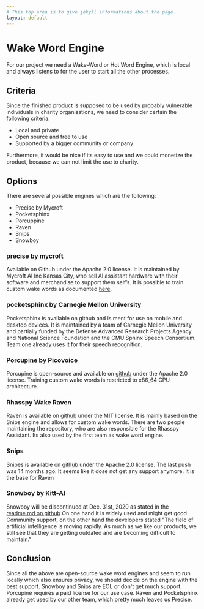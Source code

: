 ```yaml
---
# This top area is to give jekyll informations about the page.
layout: default
---
```


# Wake Word Engine

For our project we need a Wake-Word or Hot Word Engine, which is local and always listens 
to for the user to start all the other processes.

## Criteria

Since the finished product is supposed to be used by probably vulnerable individuals in charity organisations, we need 
to consider certain the following criteria:
-	Local and private
-	Open source and free to use
-	Supported by a bigger community or company

Furthermore, it would be nice if its easy to use and we could monetize the product, because we can not limit the use to 
charity.


## Options

There are several possible engines which are the following:
- Precise by Mycroft
- Pocketsphinx 
- Porcuppine
- Raven
- Snips
- Snowboy

### precise by mycroft

Available on Github under the Apache 2.0 license. It is maintained by Mycroft AI Inc Kansas City, who sell AI assistant
 hardware with their software and merchandise to support them self’s. It is possible to train custom wake words as 
 documented [here]( https://github.com/MycroftAI/mycroft-precise/wiki/Training-your-own-wake-word#how-to-train-your-own-wake-word).

### pocketsphinx by Carnegie Mellon University

Pocketsphinx is available on github and is ment for use on mobile and desktop devices. It is maintained by a team of 
Carnegie Mellon University and partially funded by the Defense Advanced Research Projects Agency and National Science 
Foundation and the CMU Sphinx Speech Consortium. Team one already uses it for their speech recognition.

### Porcupine by Picovoice

Porcupine is open-source and available on [github](https://github.com/Picovoice/porcupine) under the Apache 2.0 license. 
Training custom wake words is restricted to x86_64 CPU architecture. 

### Rhasspy Wake Raven

Raven is available on [github](https://github.com/rhasspy/rhasspy-wake-raven) under the MIT license. It is mainly based 
on the Snips engine and allows for custom wake words. There are two people maintaining the repository, who are also 
responsible for the Rhasspy Assistant. Its also used by the first team as wake word engine. 

### Snips

Snipes is available on [github](https://github.com/snipsco/snips-record-personal-hotword) under the Apache 2.0 license. 
The last push was 14 months ago. It seems like it dose not  get any support anymore. It is the base for Raven

### Snowboy by Kitt-AI

Snowboy will be discontinued at Dec. 31st, 2020 as stated in the [readme.md on github](https://github.com/Kitt-AI/snowboy#readme)
On one hand it is widely used and might get good Community support, on the other hand the developers stated "The field 
of artificial intelligence is moving rapidly. As much as we like our products, we still see that they are getting 
outdated and are becoming difficult to maintain."

## Conclusion

Since all the above are open-source wake word engines and seem to run locally which also ensures privacy, we should
decide on the engine with the best support. Snowboy and Snips are EOL or don't get much support. Porcupine requires
a paid license for our use case. Raven and Pocketsphinx already get used by our other team, which pretty much leaves us 
Precise.
